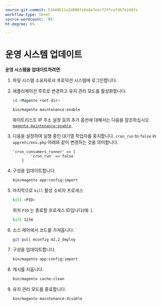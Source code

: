 ```yaml
---
source-git-commit: 53448b11a2d000fe8e8a7eecf2ffcef4b7e248fa
workflow-type: tm+mt
source-wordcount: '93'
ht-degree: 0%

---
```

# 운영 시스템 업데이트

**운영 시스템을 업데이트하려면**:

1. 파일 시스템 소유자로서 프로덕션 시스템에 로그인합니다.
1. 애플리케이션 루트로 변경하고 유지 관리 모드를 활성화합니다.

   ```bash
   cd <Magento root dir>
   ```

   ```bash
   bin/magento maintenance:enable
   ```

   화이트리스트 IP 주소 설정 등의 추가 옵션에 대해서는 다음을 참조하십시오 [`magento maintenance:enable`](https://devdocs.magento.com/guides/v2.4/install-gde/install/cli/install-cli-subcommands-maint.html).

1. 다음을 설정하여 실행 중인 대기열 작업자를 중지합니다. `cron_run` to `false` in `app/etc/env.php` 아래와 같이 변경하는 것을 의미합니다.

   ```php?start_inline=1
   'cron_consumers_runner' => [
           'cron_run' => false
       ]
   ```

1. 구성을 업데이트합니다.

   ```bash
   bin/magento app:config:import
   ```

1. 마지막으로 `kill` 활성 소비자 프로세스

   ```bash
   kill <PID>
   ```

   위치 `PID` 는 종료할 프로세스 ID입니다(예: ).

   ```bash
   kill 1234
   ```

1. 소스 제어에서 코드를 가져옵니다.

   ```bash
   git pull mconfig m2.2_deploy
   ```

1. 구성을 업데이트합니다.

   ```bash
   bin/magento app:config:import
   ```

1. 캐시를 지웁니다.

   ```bash
   bin/magento cache:clean
   ```

1. 유지 관리 모드를 종료합니다.

   ```bash
   bin/magento maintenance:disable
   ```
